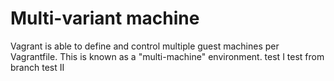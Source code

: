 # Multi-variant machine 

Vagrant is able to define and control multiple guest machines per Vagrantfile. This is known as a "multi-machine" environment.
test I
test from branch
test II
